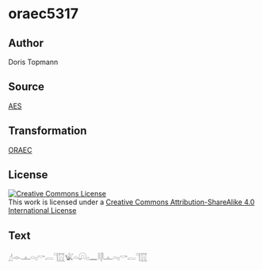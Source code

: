 # oraec5317

## Author

Doris Topmann

## Source

[AES](https://github.com/simondschweitzer/aes)

## Transformation

[ORAEC](https://oraec.github.io/)

## License

<a rel="license" href="http://creativecommons.org/licenses/by-sa/4.0/"><img alt="Creative Commons License" style="border-width:0" src="https://i.creativecommons.org/l/by-sa/4.0/88x31.png" /></a><br />This work is licensed under a <a rel="license" href="http://creativecommons.org/licenses/by-sa/4.0/">Creative Commons Attribution-ShareAlike 4.0 International License</a>

## Text

𓊨𓁹𓊵𓏏𓊪𓎡𓐛𓊹𓉱𓆤𓏏𓋨𓊪𓈖𓎛𓋴𓊵𓏏𓊪𓎡𓐛𓊹𓉱<br>
